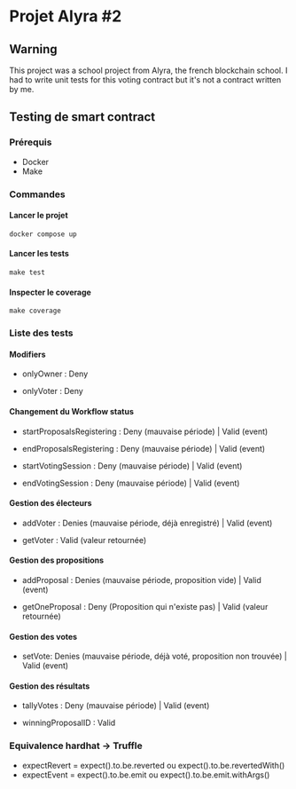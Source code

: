 # Projet Alyra #2

## Warning

This project was a school project from Alyra, the french blockchain school.
I had to write unit tests for this voting contract but it's not a contract written by me.

## Testing de smart contract

### Prérequis

- Docker
- Make

### Commandes

#### Lancer le projet
`docker compose up`

#### Lancer les tests
`make test`

#### Inspecter le coverage
`make coverage`

### Liste des tests

#### Modifiers
- onlyOwner : Deny

- onlyVoter : Deny

#### Changement du Workflow status

- startProposalsRegistering : Deny (mauvaise période) | Valid (event)

- endProposalsRegistering : Deny (mauvaise période) | Valid (event)

- startVotingSession : Deny (mauvaise période) | Valid (event)

- endVotingSession : Deny (mauvaise période) | Valid (event)

#### Gestion des électeurs

- addVoter : Denies (mauvaise période, déjà enregistré) | Valid (event)

- getVoter : Valid (valeur retournée)

#### Gestion des propositions

- addProposal : Denies (mauvaise période, proposition vide) | Valid (event)

- getOneProposal : Deny (Proposition qui n'existe pas) | Valid (valeur retournée)

#### Gestion des votes

- setVote: Denies (mauvaise période, déjà voté, proposition non trouvée) | Valid (event)

#### Gestion des résultats

- tallyVotes : Deny (mauvaise période) | Valid (event)

- winningProposalID : Valid

### Equivalence hardhat -> Truffle

- expectRevert = expect().to.be.reverted ou expect().to.be.revertedWith()
- expectEvent = expect().to.be.emit ou expect().to.be.emit.withArgs()
